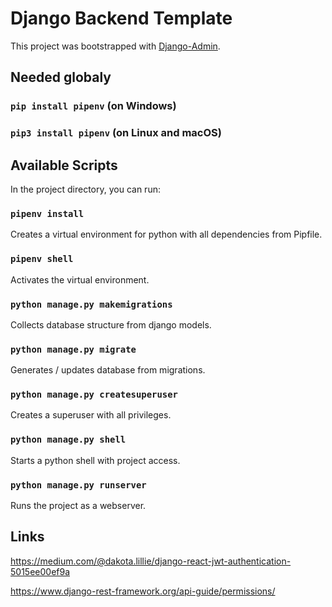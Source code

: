 # Django Backend Template

This project was bootstrapped with  [Django-Admin](https://docs.djangoproject.com/en/3.1/ref/django-admin/#startproject).

## Needed globaly

### `pip install pipenv` (on Windows)
### `pip3 install pipenv` (on Linux and macOS)

## Available Scripts

In the project directory, you can run:

### `pipenv install`

Creates a virtual environment for python with all dependencies from Pipfile.

### `pipenv shell`

Activates the virtual environment.

### `python manage.py makemigrations`
Collects database structure from django models.

### `python manage.py migrate`
Generates / updates database from migrations.

### `python manage.py createsuperuser`
Creates a superuser with all privileges.

### `python manage.py shell`
Starts a python shell with project access.

### `python manage.py runserver`
Runs the project as a webserver.

## Links

https://medium.com/@dakota.lillie/django-react-jwt-authentication-5015ee00ef9a

https://www.django-rest-framework.org/api-guide/permissions/